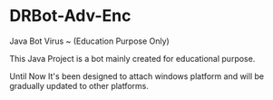 # DRBot-Adv-Enc
Java Bot Virus ~ (Education Purpose Only)


This Java Project is a bot mainly created for educational purpose.

Until Now It's been designed to attach windows platform and will be gradually updated to other platforms.

